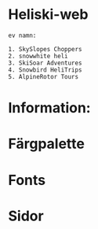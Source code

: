 # Heliski-web
    ev namn:
    
    1. SkySlopes Choppers
    2. snowwhite heli
    3. SkiSoar Adventures
    4. Snowbird HeliTrips
    5. AlpineRotor Tours
# Information:

# Färgpalette

# Fonts

# Sidor

